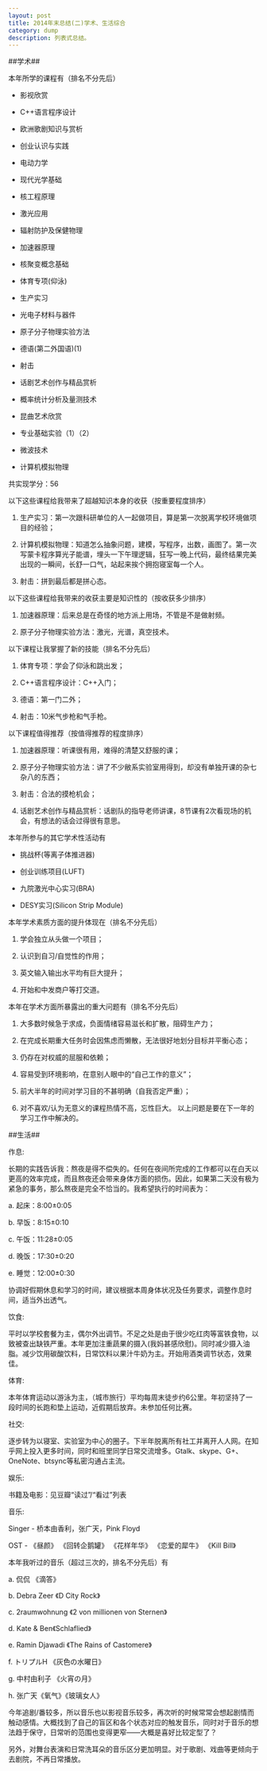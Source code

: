 ```yaml
---
layout: post
title: 2014年末总结(二)学术、生活综合
category: dump
description: 列表式总结。
---
```

##学术##

本年所学的课程有（排名不分先后）

* 影视欣赏

* C++语言程序设计

* 欧洲歌剧知识与赏析

* 创业认识与实践

* 电动力学

* 现代光学基础

* 核工程原理

* 激光应用

* 辐射防护及保健物理

* 加速器原理

* 核聚变概念基础

* 体育专项(仰泳)

* 生产实习

* 光电子材料与器件

* 原子分子物理实验方法

* 德语(第二外国语)(1)

* 射击

* 话剧艺术创作与精品赏析

* 概率统计分析及量测技术

* 昆曲艺术欣赏

* 专业基础实验（1）（2）

* 微波技术

* 计算机模拟物理

共实现学分：56

以下这些课程给我带来了超越知识本身的收获（按重要程度排序）

1.	生产实习：第一次跟科研单位的人一起做项目，算是第一次脱离学校环境做项目的经验；

2.	计算机模拟物理：知道怎么抽象问题，建模，写程序，出数，画图了。第一次写蒙卡程序算光子能谱，埋头一下午理逻辑，狂写一晚上代码，最终结果完美出现的一瞬间，长舒一口气，站起来挨个拥抱寝室每一个人。

3.	射击：拼到最后都是拼心态。

以下这些课程给我带来的收获主要是知识性的（按收获多少排序）

1.	加速器原理：后来总是在奇怪的地方派上用场，不管是不是做射频。

2.	原子分子物理实验方法：激光，光谱，真空技术。

以下课程让我掌握了新的技能（排名不分先后）

1.	体育专项：学会了仰泳和跳出发；

2.	C++语言程序设计：C++入门；

3.	德语：第一门二外；

4.	射击：10米气步枪和气手枪。

以下课程值得推荐（按值得推荐的程度排序）

1.	加速器原理：听课很有用，难得的清楚又舒服的课；

2.	原子分子物理实验方法：讲了不少敝系实验室用得到，却没有单独开课的杂七杂八的东西；

3.	射击：合法的摸枪机会；

4.	话剧艺术创作与精品赏析：话剧队的指导老师讲课，8节课有2次看现场的机会，有想法的话会过得很有意思。

本年所参与的其它学术性活动有

* 挑战杯(等离子体推进器)

* 创业训练项目(LUFT)

* 九院激光中心实习(BRA)

* DESY实习(Silicon Strip Module)

本年学术素质方面的提升体现在（排名不分先后）

1.	学会独立从头做一个项目；

2.	认识到自习/自觉性的作用；

3.	英文输入输出水平均有巨大提升；

4.	开始和中发商户等打交道。

本年在学术方面所暴露出的重大问题有（排名不分先后）

1.	大多数时候急于求成，负面情绪容易滋长和扩散，阻碍生产力；

2.	在完成长期重大任务时会因焦虑而懒散，无法很好地划分目标并平衡心态；

3.	仍存在对权威的屈服和依赖；

4.	容易受到环境影响，在意别人眼中的“自己工作的意义”；

5.	前大半年的时间对学习目的不甚明确（自我否定严重）；

6.	对不喜欢/认为无意义的课程热情不高，忘性巨大。
以上问题是要在下一年的学习工作中解决的。


##生活##

作息:

长期的实践告诉我：熬夜是得不偿失的。任何在夜间所完成的工作都可以在白天以更高的效率完成，而且熬夜还会带来身体方面的损伤。因此，如果第二天没有极为紧急的事务，那么熬夜是完全不恰当的。我希望执行的时间表为：

a. 起床：8:00±0:05

b. 早饭：8:15±0:10

c. 午饭：11:28±0:05

d. 晚饭：17:30±0:20

e. 睡觉：12:00±0:30

协调好假期休息和学习的时间，建议根据本周身体状况及任务要求，调整作息时间，适当外出透气。

饮食:

平时以学校套餐为主，偶尔外出调节。不足之处是由于很少吃红肉等富铁食物，以致被查出缺铁严重。本年更加注重蔬果的摄入(我妈甚感欣慰)。同时减少摄入油脂。减少饮用碳酸饮料，日常饮料以果汁牛奶为主。开始用酒类调节状态，效果佳。

体育:

本年体育运动以游泳为主，（城市旅行）平均每周末徒步约6公里。年初坚持了一段时间的长跑和垫上运动，近假期后放弃。未参加任何比赛。

社交:

逐步转为以寝室、实验室为中心的圈子。下半年脱离所有社工并离开人人网。在知乎网上投入更多时间，同时和班里同学日常交流增多。Gtalk、skype、G+、OneNote、btsync等私密沟通占主流。

娱乐:

书籍及电影：见豆瓣“读过”/“看过”列表

音乐:

Singer - 桥本由香利，张广天，Pink Floyd

OST - 《昼颜》 《回转企鹅罐》 《花样年华》 《恋爱的犀牛》 《Kill Bill》

本年我听过的音乐（超过三次的，排名不分先后）有

a. 侃侃 《滴答》

b. Debra Zeer 《D City Rock》

c. 2raumwohnung 《2 von millionen von Sternen》

d. Kate & Ben《Schlaflied》

e. Ramin Djawadi 《The Rains of Castomere》

f. トリプルH 《灰色の水曜日》

g. 中村由利子 《火宵の月》

h. 张广天《氧气》《玻璃女人》

今年追剧/番较多，所以音乐也以影视音乐较多，再次听的时候常常会想起剧情而触动感情。大概找到了自己的盲区和各个状态对应的触发音乐，同时对于音乐的想法趋于保守，日常听的范围也变得更窄——大概是喜好比较定型了？

另外，对舞台表演和日常洗耳朵的音乐区分更加明显。对于歌剧、戏曲等更倾向于去剧院，不再日常播放。